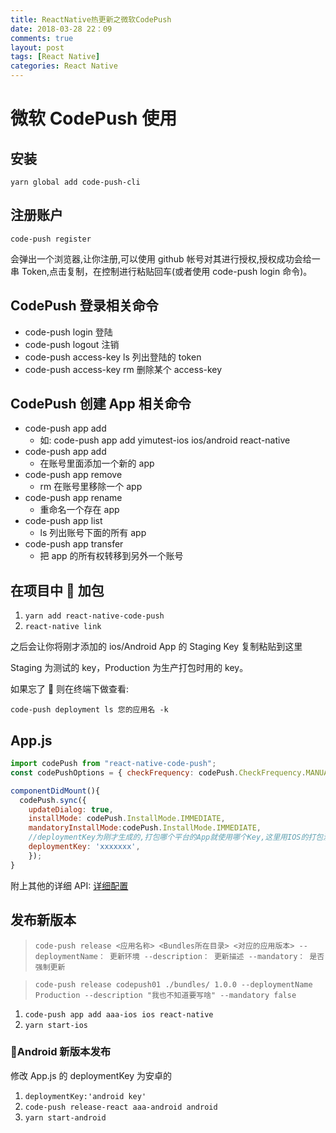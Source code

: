```yaml
---
title: ReactNative热更新之微软CodePush
date: 2018-03-28 22：09
comments: true
layout: post
tags: [React Native]
categories: React Native
---
```


# 微软 CodePush 使用

## 安装

`yarn global add code-push-cli`

## 注册账户

`code-push register`

会弹出一个浏览器,让你注册,可以使用 github 帐号对其进行授权,授权成功会给一串 Token,点击复制，在控制进行粘贴回车(或者使用 code-push login 命令)。

<!--more-->

## CodePush 登录相关命令

* code-push login 登陆
* code-push logout 注销
* code-push access-key ls 列出登陆的 token
* code-push access-key rm 删除某个 access-key

## CodePush 创建 App 相关命令

* code-push app add
  * 如: code-push app add yimutest-ios ios/android react-native
* code-push app add
  * 在账号里面添加一个新的 app
* code-push app remove
  * rm 在账号里移除一个 app
* code-push app rename
  * 重命名一个存在 app
* code-push app list
  * ls 列出账号下面的所有 app
* code-push app transfer
  * 把 app 的所有权转移到另外一个账号

## 在项目中  加包

1.  `yarn add react-native-code-push`
1.  `react-native link`

之后会让你将刚才添加的 ios/Android App 的 Staging Key 复制粘贴到这里

Staging 为测试的 key，Production 为生产打包时用的 key。

如果忘了  则在终端下做查看:

`code-push deployment ls 您的应用名 -k`

## App.js

```javascript
import codePush from "react-native-code-push";
const codePushOptions = { checkFrequency: codePush.CheckFrequency.MANUAL };

componentDidMount(){
  codePush.sync({
    updateDialog: true,
    installMode: codePush.InstallMode.IMMEDIATE,
    mandatoryInstallMode:codePush.InstallMode.IMMEDIATE,
    //deploymentKey为刚才生成的,打包哪个平台的App就使用哪个Key,这里用IOS的打包测试
    deploymentKey: 'xxxxxxx',
    });
}
```

附上其他的详细 API: [详细配置](https://github.com/Microsoft/react-native-code-push/blob/master/docs/api-js.md)

## 发布新版本

> `code-push release <应用名称> <Bundles所在目录> <对应的应用版本> --deploymentName： 更新环境 --description： 更新描述 --mandatory： 是否强制更新`

> `code-push release codepush01 ./bundles/ 1.0.0 --deploymentName Production --description "我也不知道要写啥" --mandatory false`

1.  `code-push app add aaa-ios ios react-native`
1.  `yarn start-ios`

### Android 新版本发布

修改 App.js 的 deploymentKey 为安卓的

1.  `deploymentKey:'android key'`
1.  `code-push release-react aaa-android android`
1.  `yarn start-android`
